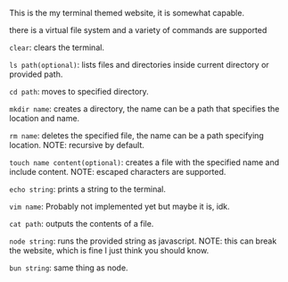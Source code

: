 This is the my terminal themed website, it is somewhat capable.

there is a virtual file system and a variety of commands are supported

`clear`: clears the terminal.

`ls path(optional)`: lists files and directories inside current directory or provided path.

`cd path`: moves to specified directory.

`mkdir name`: creates a directory, the name can be a path that specifies the location and name.

`rm name`: deletes the specified file, the name can be a path specifying location. NOTE: recursive by default.

`touch name content(optional)`: creates a file with the specified name and include content. NOTE: escaped characters are supported.

`echo string`: prints a string to the terminal.

`vim name`: Probably not implemented yet but maybe it is, idk.

`cat path`: outputs the contents of a file.

`node string`: runs the provided string as javascript. NOTE: this can break the website, which is fine I just think you should know.

`bun string`: same thing as node.
